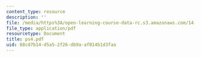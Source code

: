 ```yaml
---
content_type: resource
description: ''
file: /media/https%3A/open-learning-course-data-rc.s3.amazonaws.com/14-04-intermediate-microeconomic-theory-fall-2006/88cd7b14d5a52f26db9aaf014b1d3faa_ps4.pdf
file_type: application/pdf
resourcetype: Document
title: ps4.pdf
uid: 88cd7b14-d5a5-2f26-db9a-af014b1d3faa
---
```

